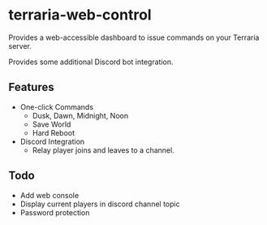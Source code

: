 # terraria-web-control
Provides a web-accessible dashboard to issue commands on your Terraria server.

Provides some additional Discord bot integration.

## Features
- One-click Commands
  - Dusk, Dawn, Midnight, Noon
  - Save World
  - Hard Reboot
- Discord Integration
  - Relay player joins and leaves to a channel.

## Todo
- Add web console
- Display current players in discord channel topic
- Password protection
